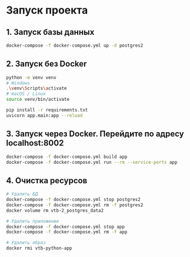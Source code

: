 # Запуск проекта

## 1. Запуск базы данных
```bash
docker-compose -f docker-compose.yml up -d postgres2
```

## 2. Запуск без Docker
```bash
python -m venv venv
# Windows
.\venv\Scripts\activate
# macOS / Linux
source venv/bin/activate

pip install -r requirements.txt
uvicorn app.main:app --reload

```

## 3. Запуск через Docker. Перейдите по адресу localhost:8002
```bash
docker-compose -f docker-compose.yml build app
docker-compose -f docker-compose.yml run --rm --service-ports app
```


## 4. Очистка ресурсов
```bash
# Удалить БД
docker-compose -f docker-compose.yml stop postgres2
docker-compose -f docker-compose.yml rm -f postgres2
docker volume rm vtb-2_postgres_data2

# Удалить приложение
docker-compose -f docker-compose.yml stop app
docker-compose -f docker-compose.yml rm -f app

# Удалить образ
docker rmi vtb-python-app
```